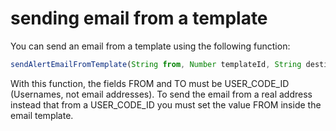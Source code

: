 # sending email from a template

You can send an email from a template using the following function:

```javascript
sendAlertEmailFromTemplate(String from, Number templateId, String destinations, String priority, boolean isHtmlContent, NativeObject jsObj,  filesToAttach)
```

With this function, the fields FROM and TO must be USER\_CODE\_ID \(Usernames, not email addresses\). To send the email from a real address instead that from a USER\_CODE\_ID you must set the value FROM inside the email template.

